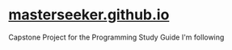# [masterseeker.github.io](masterseeker.github.io)

Capstone Project for the Programming Study Guide I'm following 
